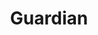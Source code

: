 ---
title: "Guardian"
draft: false
category: "High Performance"
weight: 7

product:
  id: "guardian"
  name: "Guardian"
  price: "58.80"

  customFields:
    - name: "RAM"
      type: "readonly"
      value: "14 GiB"

    - name: "STORAGE"
      type: "readonly"
      value: "140 GiB"

    - name: "nodemodel"
      type: "hidden"
      value: "m3"

    - name: "DATABASES"
      type: "readonly"
      value: 16

    - name: "SNAPSHOTS"
      type: "readonly"
      value: 50
      
    - name: "PANEL USERS"
      type: "readonly"
      value: 50
      
    - name: "SERVER TYPE"
      options: "vanilla|paper|fabric|spongevanilla|forge"


  selectedPlan: "monthly-plan"

  availablePlans:
    - id: "monthly-plan"
      name: "Monthly Subscription"
      frequency: "monthly"
      interval: 1
      itemPrice: 58.80
---